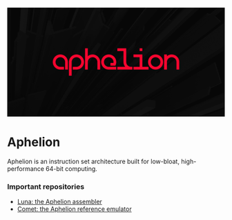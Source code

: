 ![Aphelion Logo](https://github.com/orbit-systems/aphelion/blob/main/readme-assets/aphelion.png)
# Aphelion
Aphelion is an instruction set architecture built for low-bloat, high-performance 64-bit computing.


### Important repositories
- [Luna: the Aphelion assembler](https://github.com/orbit-systems/luna)
- [Comet: the Aphelion reference emulator](https://github.com/orbit-systems/comet)
